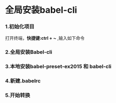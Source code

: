# 全局安装babel-cli

### 1.初始化项目
打开终端，**快捷键:ctrl + ~** ,输入如下命令

### 2.全局安装Babel-cli
### 3.本地安装babel-preset-ex2015 和 babel-cli
### 4.新建.babelrc
### 5.开始转换 